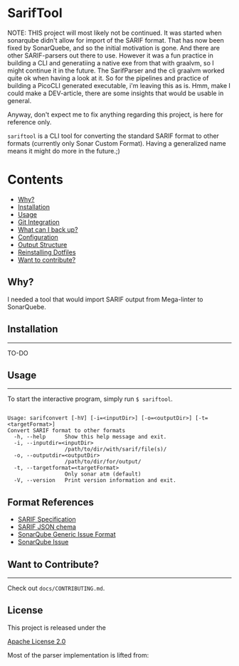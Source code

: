 # SarifTool

NOTE: THIS project will most likely not be continued. It was started when sonarqube didn't allow for import of the SARIF format. That has now been fixed
by SonarQuebe, and so the initial motivation is gone. And there are other SARIF-parsers out there to use.
However it was a fun practice in building a CLI and generatiing a native exe from that with graalvm, so I might continue it in the future. The SarifParser
and the cli graalvm worked quite ok when having a look at it.
So for the pipelines and practice of building a PicoCLI generated executable, i'm leaving this as is. Hmm, make I could make a DEV-article, there are some insights
that would be usable in general.

Anyway, don't expect me to fix anything regarding this project, is here for reference only.



`sariftool` is a CLI tool for converting the standard SARIF format to other formats (currently only Sonar Custom Format). Having a generalized name means it might do more in the future.;)

Contents
========

 * [Why?](#why)
 * [Installation](#installation)
 * [Usage](#usage)
 * [Git Integration](#git-integration)
 * [What can I back up?](#what-can-i-back-up)
 * [Configuration](#configuration)
 * [Output Structure](#output-structure)
 * [Reinstalling Dotfiles](#reinstalling-dotfiles)
 * [Want to contribute?](#want-to-contribute)

## Why?

I needed a tool that would import SARIF output from Mega-linter to SonarQuebe.

## Installation
---

TO-DO

## Usage
---

To start the interactive program, simply run `$ sariftool`.

```shell

Usage: sarifconvert [-hV] [-i=<inputDir>] [-o=<outputDir>] [-t=<targetFormat>]
Convert SARIF format to other formats
  -h, --help      Show this help message and exit.
  -i, --inputdir=<inputDir>
                  /path/to/dir/with/sarif/file(s)/
  -o, --outputdir=<outputDir>
                  /path/to/dir/for/output/
  -t, --targetformat=<targetFormat>
                  Only sonar atm (default)
  -V, --version   Print version information and exit.
```

## Format References

- [SARIF Specification](https://docs.oasis-open.org/sarif/sarif/v2.1.0/sarif-v2.1.0.html)
- [SARIF JSON chema](https://raw.githubusercontent.com/oasis-tcs/sarif-spec/master/Schemata/sarif-schema-2.1.0.json)
- [SonarQube Generic Issue Format](https://docs.sonarqube.org/latest/analysis/generic-issue/)
- [SonarQube Issue](https://docs.sonarqube.org/latest/user-guide/issues/)

## Want to Contribute?
---

Check out `docs/CONTRIBUTING.md`.

## License

This project is released under the

[Apache License 2.0](LICENSE)

Most of the parser implementation is lifted from:


